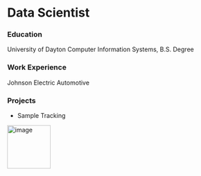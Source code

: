 # Data Scientist

### Education
University of Dayton
Computer Information Systems, B.S. Degree

### Work Experience
Johnson Electric Automotive

### Projects
- Sample Tracking
<img width="100" alt="image" src="https://github.com/user-attachments/assets/269b5d3f-a98d-4495-9588-eb325467a402" />

